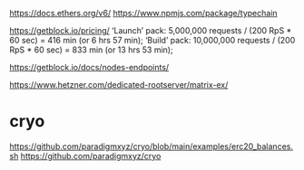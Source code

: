 https://docs.ethers.org/v6/
https://www.npmjs.com/package/typechain


https://getblock.io/pricing/
‘Launch’ pack: 5,000,000 requests / (200 RpS * 60 sec) = 416 min (or 6 hrs 57 min);
‘Build’ pack: 10,000,000 requests / (200 RpS * 60 sec) = 833 min (or 13 hrs 53 min);

https://getblock.io/docs/nodes-endpoints/

https://www.hetzner.com/dedicated-rootserver/matrix-ex/

# cryo
https://github.com/paradigmxyz/cryo/blob/main/examples/erc20_balances.sh
https://github.com/paradigmxyz/cryo

